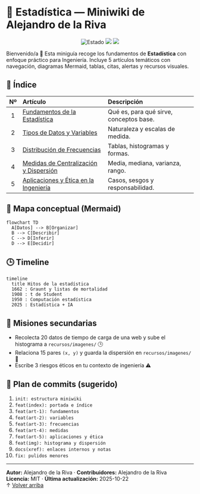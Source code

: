 # 📘 Estadística — Miniwiki de Alejandro de la Riva


<p align="center">
  <img src="https://img.shields.io/badge/Estado-Activo-success" alt="Estado">
  <img src="https://img.shields.io/badge/Autor-Alejandro%20de%20la%20Riva-blue">
  <img src="https://img.shields.io/badge/Última_Actualización-2025-10-22-informational">
</p>


Bienvenido/a 👋 Esta miniguía recoge los fundamentos de **Estadística** con enfoque práctico para Ingeniería. Incluye 5 artículos temáticos con navegación, diagramas Mermaid, tablas, citas, alertas y recursos visuales.

## 📂 Índice
| Nº | Artículo | Descripción |
|:--:|:--|:--|
| 1 | [Fundamentos de la Estadística](./articulo-1.md) | Qué es, para qué sirve, conceptos base. |
| 2 | [Tipos de Datos y Variables](./articulo-2.md) | Naturaleza y escalas de medida. |
| 3 | [Distribución de Frecuencias](./articulo-3.md) | Tablas, histogramas y formas. |
| 4 | [Medidas de Centralización y Dispersión](./articulo-4.md) | Media, mediana, varianza, rango. |
| 5 | [Aplicaciones y Ética en la Ingeniería](./articulo-5.md) | Casos, sesgos y responsabilidad. |

## 🧭 Mapa conceptual (Mermaid)
```mermaid
flowchart TD
  A[Datos] --> B[Organizar]
  B --> C[Describir]
  C --> D[Inferir]
  D --> E[Decidir]
```

## 🕒 Timeline
```mermaid
timeline
  title Hitos de la estadística
  1662 : Graunt y listas de mortalidad
  1908 : t de Student
  1950 : Computación estadística
  2025 : Estadística + IA
```

## 🎯 Misiones secundarias
- Recolecta 20 datos de tiempo de carga de una web y sube el histograma a `recursos/imagenes/` 🕒  
- Relaciona 15 pares `(x, y)` y guarda la dispersión en `recursos/imagenes/` 🔗  
- Escribe 3 riesgos éticos en tu contexto de ingeniería ⚠️

## 🧩 Plan de commits (sugerido)
1. `init: estructura miniwiki`  
2. `feat(index): portada e índice`  
3. `feat(art-1): fundamentos`  
4. `feat(art-2): variables`  
5. `feat(art-3): frecuencias`  
6. `feat(art-4): medidas`  
7. `feat(art-5): aplicaciones y ética`  
8. `feat(img): histograma y dispersión`  
9. `docs(xref): enlaces internos y notas`  
10. `fix: pulidos menores`  


---
**Autor:** Alejandro de la Riva · **Contribuidores:** Alejandro de la Riva  
**Licencia:** MIT · **Última actualización:** 2025-10-22  
↑ [Volver arriba](#)
